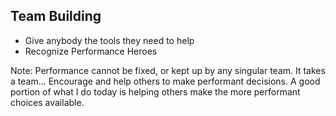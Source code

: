 ## Team Building

* Give anybody the tools they need to help <!-- .element: class="fragment" -->
* Recognize Performance Heroes <!-- .element: class="fragment" -->

Note:
Performance cannot be fixed, or kept up by any singular team. It takes a team... Encourage and help others to make performant decisions. A good portion of what I do today is helping others make the more performant choices available.
